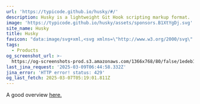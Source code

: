 ```yaml
---
url: 'https://typicode.github.io/husky/#/'
description: Husky is a lightweight Git Hook scripting markup format.
image: 'https://typicode.github.io/husky/assets/sponsors.B1XtYgDj.svg'
site_name: Husky
title: Husky
favicon: "data:image/svg+xml,<svg xmlns=\"http://www.w3.org/2000/svg\" viewBox=\"0 0 100 100\"><text y=\".9em\" font-size=\"85\">\U0001F436</text></svg>"
tags:
  - Products
og_screenshot_url: >-
  https://og-screenshots-prod.s3.amazonaws.com/1366x768/80/false/1edeb1e7477056407f9dc5d308ba40d49adf6cf51a2ac367dff119ea3a342563.jpeg
last_jina_request: '2025-03-09T06:44:58.332Z'
jina_error: 'HTTP error! status: 429'
og_last_fetch: 2025-03-07T05:19:01.811Z
---
```



A good overview [here.](https://syntackle.com/blog/creating-git-hooks-using-husky-y6LKpN/#:~:text=You%20will%20see%20a%20.,git%20hooks%20will%20be%20executed.)
